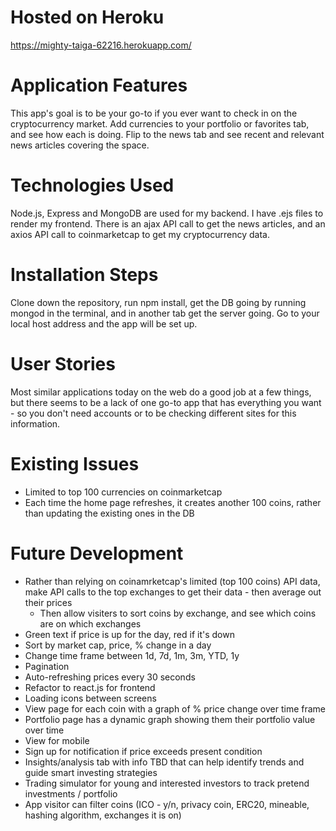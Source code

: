 # Hosted on Heroku
https://mighty-taiga-62216.herokuapp.com/

# Application Features
This app's goal is to be your go-to if you ever want to check in on the cryptocurrency market. Add currencies to your portfolio or favorites tab, and see how each is doing. Flip to the news tab and see recent and relevant news articles covering the space.

# Technologies Used
Node.js, Express and MongoDB are used for my backend. I have .ejs files to render my frontend.  There is an ajax API call to get the news articles, and an axios API call to coinmarketcap to get my cryptocurrency data.

# Installation Steps
Clone down the repository, run npm install, get the DB going by running mongod in the terminal, and in another tab get the server going. Go to your local host address and the app will be set up.

# User Stories
Most similar applications today on the web do a good job at a few things, but there seems to be a lack of one go-to app that has everything you want - so you don't need accounts or to be checking different sites for this information.

# Existing Issues
* Limited to top 100 currencies on coinmarketcap
* Each time the home page refreshes, it creates another 100 coins, rather than updating the existing ones in the DB

# Future Development
* Rather than relying on coinamrketcap's limited (top 100 coins) API data, make API calls to the top exchanges to get their data - then average out their prices
  * Then allow visiters to sort coins by exchange, and see which coins are on which exchanges
* Green text if price is up for the day, red if it's down
* Sort by market cap, price, % change in a day
* Change time frame between 1d, 7d, 1m, 3m, YTD, 1y
* Pagination
* Auto-refreshing prices every 30 seconds
* Refactor to react.js for frontend
* Loading icons between screens
* View page for each coin with a graph of % price change over time frame
* Portfolio page has a dynamic graph showing them their portfolio value over time
* View for mobile
* Sign up for notification if price exceeds present condition
* Insights/analysis tab with info TBD that can help identify trends and guide smart investing strategies
* Trading simulator for young and interested investors to track pretend investments / portfolio
* App visitor can filter coins (ICO - y/n, privacy coin, ERC20, mineable, hashing algorithm, exchanges it is on)
